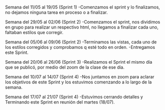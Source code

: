 Semana del 11/05 al 19/05 (Sprint 1)
-Comenzamos el sprint y lo finalizamos, no dejamos ninguna tarea en proceso o a finalizar.

Semana del 29/05 al 02/06 (Sprint 2)
-Comenzamos el sprint, nos dividimos en grupo para realizar un respectivo html, no llegamos a finalizar cada uno, faltaban estilos que corregir.

Semana del 05/06 al 09/06 (Sprint 2)
-Terminamos las vistas, cada uno de los estilos corregidos y comprobamos q esté todo en orden.
-Entregamos este Sprint.

Semana del 20/06 al 26/06 (Sprint 3)
-Realizamos el Sprint el mismo día que se publicó, por medio del zoom de la clase de ese día.

Semana del 10/07 al 14/07 (Sprint 4)
-Nos juntamos en zoom para aclarar los objetivos de este Sprint y los estuvimos comenzando a lo largo de la semana.

Semana del 17/07 al 21/07 (Sprint 4)
-Estuvimos cerrando detalles y Terminando este Sprint en reunión del martes (18/07).